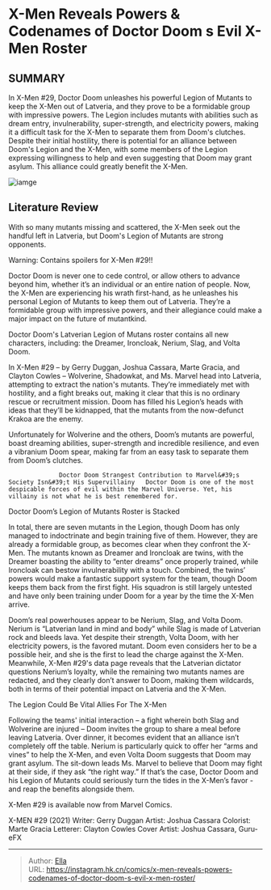# X-Men Reveals Powers &amp; Codenames of Doctor Doom s Evil X-Men Roster


## SUMMARY 



  In X-Men #29, Doctor Doom unleashes his powerful Legion of Mutants to keep the X-Men out of Latveria, and they prove to be a formidable group with impressive powers.   The Legion includes mutants with abilities such as dream entry, invulnerability, super-strength, and electricity powers, making it a difficult task for the X-Men to separate them from Doom&#39;s clutches.   Despite their initial hostility, there is potential for an alliance between Doom&#39;s Legion and the X-Men, with some members of the Legion expressing willingness to help and even suggesting that Doom may grant asylum. This alliance could greatly benefit the X-Men.  

![iamge](https://static1.srcdn.com/wordpress/wp-content/uploads/2023/10/dooms-x-men-29-preview-featured-image-1.jpg)

## Literature Review

With so many mutants missing and scattered, the X-Men seek out the handful left in Latveria, but Doom&#39;s Legion of Mutants are strong opponents. 




Warning: Contains spoilers for X-Men #29!!




Doctor Doom is never one to cede control, or allow others to advance beyond him, whether it’s an individual or an entire nation of people. Now, the X-Men are experiencing his wrath first-hand, as he unleashes his personal Legion of Mutants to keep them out of Latveria. They’re a formidable group with impressive powers, and their allegiance could make a major impact on the future of mutantkind.



Doctor Doom&#39;s Latverian Legion of Mutans roster contains all new characters, including: the Dreamer, Ironcloak, Nerium, Slag, and Volta Doom.




In X-Men #29 – by Gerry Duggan, Joshua Cassara, Marte Gracia, and Clayton Cowles – Wolverine, Shadowkat, and Ms. Marvel head into Latveria, attempting to extract the nation&#39;s mutants. They’re immediately met with hostility, and a fight breaks out, making it clear that this is no ordinary rescue or recruitment mission. Doom has filled his Legion’s heads with ideas that they’ll be kidnapped, that the mutants from the now-defunct Krakoa are the enemy.




          

Unfortunately for Wolverine and the others, Doom’s mutants are powerful, boast dreaming abilities, super-strength and incredible resilience, and even a vibranium Doom spear, making far from an easy task to separate them from Doom’s clutches.

                  Doctor Doom Strangest Contribution to Marvel&#39;s Society Isn&#39;t His Supervillainy   Doctor Doom is one of the most despicable forces of evil within the Marvel Universe. Yet, his villainy is not what he is best remembered for.    


 Doctor Doom’s Legion of Mutants Roster is Stacked 
         

In total, there are seven mutants in the Legion, though Doom has only managed to indoctrinate and begin training five of them. However, they are already a formidable group, as becomes clear when they confront the X-Men. The mutants known as Dreamer and Ironcloak are twins, with the Dreamer boasting the ability to “enter dreams” once properly trained, while Ironcloak can bestow invulnerability with a touch. Combined, the twins’ powers would make a fantastic support system for the team, though Doom keeps them back from the first fight. His squadron is still largely untested and have only been training under Doom for a year by the time the X-Men arrive.




Doom’s real powerhouses appear to be Nerium, Slag, and Volta Doom. Nerium is “Latverian land in mind and body” while Slag is made of Latverian rock and bleeds lava. Yet despite their strength, Volta Doom, with her electricity powers, is the favored mutant. Doom even considers her to be a possible heir, and she is the first to lead the charge against the X-Men. Meanwhile, X-Men #29&#39;s data page reveals that the Latverian dictator questions Nerium’s loyalty, while the remaining two mutants names are redacted, and they clearly don’t answer to Doom, making them wildcards, both in terms of their potential impact on Latveria and the X-Men.



 The Legion Could Be Vital Allies For The X-Men 


          

Following the teams&#39; initial interaction – a fight wherein both Slag and Wolverine are injured – Doom invites the group to share a meal before leaving Latveria. Over dinner, it becomes evident that an alliance isn’t completely off the table. Nerium is particularly quick to offer her “arms and vines” to help the X-Men, and even Volta Doom suggests that Doom may grant asylum. The sit-down leads Ms. Marvel to believe that Doom may fight at their side, if they ask “the right way.” If that’s the case, Doctor Doom and his Legion of Mutants could seriously turn the tides in the X-Men’s favor - and reap the benefits alongside them.




X-Men #29 is available now from Marvel Comics.

 X-MEN #29 (2021)                  Writer: Gerry Duggan   Artist: Joshua Cassara   Colorist: Marte Gracia   Letterer: Clayton Cowles   Cover Artist: Joshua Cassara, Guru-eFX      




---

> Author: [Ella](https://instagram.hk.cn/)  
> URL: https://instagram.hk.cn/comics/x-men-reveals-powers-codenames-of-doctor-doom-s-evil-x-men-roster/  

